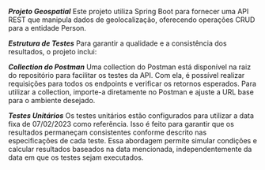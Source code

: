 ***Projeto Geospatial***
Este projeto utiliza Spring Boot para fornecer uma API REST que manipula dados de geolocalização, oferecendo operações CRUD para a entidade Person.

***Estrutura de Testes***
Para garantir a qualidade e a consistência dos resultados, o projeto inclui:

***Collection do Postman***
Uma collection do Postman está disponível na raiz do repositório para facilitar os testes da API. Com ela, é possível realizar requisições para todos os endpoints e verificar os retornos esperados. Para utilizar a collection, importe-a diretamente no Postman e ajuste a URL base para o ambiente desejado.

***Testes Unitários***
Os testes unitários estão configurados para utilizar a data fixa de 07/02/2023 como referência. Isso é feito para garantir que os resultados permaneçam consistentes conforme descrito nas especificações de cada teste. Essa abordagem permite simular condições e calcular resultados baseados na data mencionada, independentemente da data em que os testes sejam executados.
